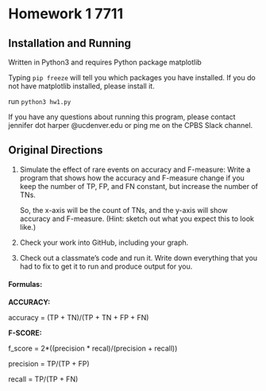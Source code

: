 


# Homework 1 7711


## Installation and Running

Written in Python3 and requires Python package matplotlib

Typing `pip freeze` will tell you which packages you have installed.
If you do not have matplotlib installed, please install it.

run `python3 hw1.py`

If you have any questions about running this program, please contact
jennifer dot harper @ucdenver.edu or ping me on the CPBS Slack channel.

## Original Directions

1.  Simulate the effect of rare events on accuracy and F-measure:
    Write a program that shows how the accuracy and F-measure
    change if you keep the number of TP, FP, and FN constant, but
    increase the number of TNs.

    So, the x-axis will be the count of
    TNs, and the y-axis will show accuracy and F-measure. (Hint:
    sketch out what you expect this to look like.)

2.  Check your work into GitHub, including your graph.

3.  Check out a classmate’s code and run it. Write down everything
    that you had to fix to get it to run and produce output for you.

#### Formulas:

**ACCURACY:**

accuracy = (TP + TN)/(TP + TN + FP + FN)

**F-SCORE:**

f_score = 2*((precision * recal)/(precision + recall))

precision = TP/(TP + FP)

recall = TP/(TP + FN)

